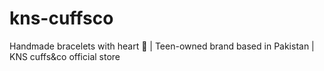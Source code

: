 # kns-cuffsco
Handmade bracelets with heart 💖 | Teen-owned brand based in Pakistan | KNS cuffs&co official store
